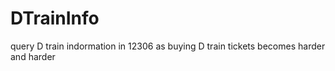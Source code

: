 DTrainInfo
==========

query D train indormation in 12306 as buying D train tickets becomes harder and harder
